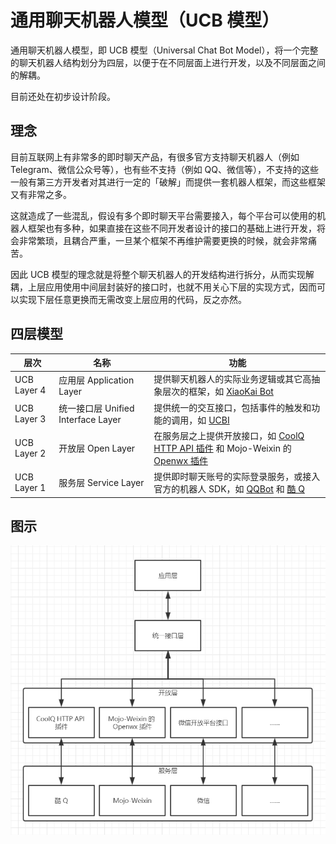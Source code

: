 # 通用聊天机器人模型（UCB 模型）

通用聊天机器人模型，即 UCB 模型（Universal Chat Bot Model），将一个完整的聊天机器人结构划分为四层，以便于在不同层面上进行开发，以及不同层面之间的解耦。

目前还处在初步设计阶段。

## 理念

目前互联网上有非常多的即时聊天产品，有很多官方支持聊天机器人（例如 Telegram、微信公众号等），也有些不支持（例如 QQ、微信等），不支持的这些一般有第三方开发者对其进行一定的「破解」而提供一套机器人框架，而这些框架又有非常之多。

这就造成了一些混乱，假设有多个即时聊天平台需要接入，每个平台可以使用的机器人框架也有多种，如果直接在这些不同开发者设计的接口的基础上进行开发，将会非常繁琐，且耦合严重，一旦某个框架不再维护需要更换的时候，就会非常痛苦。

因此 UCB 模型的理念就是将整个聊天机器人的开发结构进行拆分，从而实现解耦，上层应用使用中间层封装好的接口时，也就不用关心下层的实现方式，因而可以实现下层任意更换而无需改变上层应用的代码，反之亦然。

## 四层模型

| 层次 | 名称 | 功能 |
| --- | ---- | --- |
| UCB Layer 4 | 应用层 Application Layer | 提供聊天机器人的实际业务逻辑或其它高抽象层次的框架，如 [XiaoKai Bot](https://github.com/CCZU-DEV/xiaokai-bot) |
| UCB Layer 3 | 统一接口层 Unified Interface Layer | 提供统一的交互接口，包括事件的触发和功能的调用，如 [UCBI](UCBI) |
| UCB Layer 2 | 开放层 Open Layer | 在服务层之上提供开放接口，如 [CoolQ HTTP API 插件](https://github.com/richardchien/coolq-http-api) 和 Mojo-Weixin 的 [Openwx 插件](https://metacpan.org/pod/distribution/Mojo-Weixin/lib/Mojo/Weixin.pod#Mojo::Weixin::Plugin::Openwx) |
| UCB Layer 1 | 服务层 Service Layer | 提供即时聊天账号的实际登录服务，或接入官方的机器人 SDK，如 [QQBot](https://github.com/pandolia/qqbot) 和 [酷 Q](https://cqp.cc/) |

## 图示

![Figure 1](assets/figure1.png)
